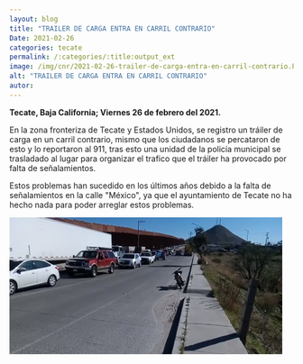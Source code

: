 ```yaml
---
layout: blog
title: "TRAILER DE CARGA ENTRA EN CARRIL CONTRARIO"
Date: 2021-02-26
categories: tecate
permalink: /:categories/:title:output_ext
image: /img/cnr/2021-02-26-trailer-de-carga-entra-en-carril-contrario.PNG
alt: "TRAILER DE CARGA ENTRA EN CARRIL CONTRARIO"
autor:
---
```


**Tecate, Baja California; Viernes 26 de febrero del 2021.** 

En la zona fronteriza de Tecate y Estados Unidos, se registro un tráiler de carga en un carril contrario, mismo que los ciudadanos se percataron de esto y lo reportaron al 911, tras esto una unidad de la policía municipal se trasladado al lugar para organizar el trafico que el tráiler ha provocado por falta de señalamientos.

Estos problemas han sucedido en los últimos años debido a la falta de señalamientos en la calle "México", ya que el ayuntamiento de Tecate no ha hecho nada para poder arreglar estos problemas.


<div id="carouselExampleSlidesOnly" class="carousel slide" data-ride="carousel">
  <div class="carousel-inner">
    <div class="carousel-item active">
       <img class="d-block w-100" src="/img/cnr/2021-02-26-trailer-de-carga-entra-en-carril-contrario.PNG" loading="lazy"  alt="TRAILER DE CARGA ENTRA EN CARRIL CONTRARIO">
    </div>
  </div>
</div>
